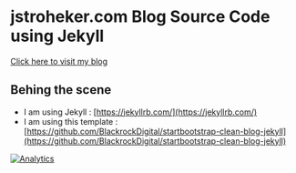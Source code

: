 # jstroheker.com Blog Source Code using Jekyll

[Click here to visit my blog](http://blog.jstroheker.com)

## Behing the scene

* I am using Jekyll : [https://jekyllrb.com/](https://jekyllrb.com/)
* I am using this template : [https://github.com/BlackrockDigital/startbootstrap-clean-blog-jekyll](https://github.com/BlackrockDigital/startbootstrap-clean-blog-jekyll)

[![Analytics](https://ga-beacon.appspot.com/UA-85536321-1/julienstroheker.github.io/readme?pixel)](https://github.com/igrigorik/ga-beacon)
